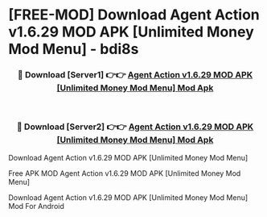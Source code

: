 # [FREE-MOD] Download Agent Action v1.6.29 MOD APK [Unlimited Money Mod Menu] - bdi8s


<div align="center">
<h3>🔴 Download [Server1] 👉👉 <a href="https://apk-comot.site?title=Agent_Action_v1.6.29_MOD_APK_[Unlimited_Money_Mod_Menu]">Agent Action v1.6.29 MOD APK [Unlimited Money Mod Menu] Mod Apk</a></h3><br>

<h3>🔴 Download [Server2] 👉👉 <a href="https://apk-comot.site?title=Agent_Action_v1.6.29_MOD_APK_[Unlimited_Money_Mod_Menu]">Agent Action v1.6.29 MOD APK [Unlimited Money Mod Menu] Mod Apk</a></h3>
</div>



Download Agent Action v1.6.29 MOD APK [Unlimited Money Mod Menu] 

Free APK MOD Agent Action v1.6.29 MOD APK [Unlimited Money Mod Menu] 

Download Agent Action v1.6.29 MOD APK [Unlimited Money Mod Menu] Mod For Android
